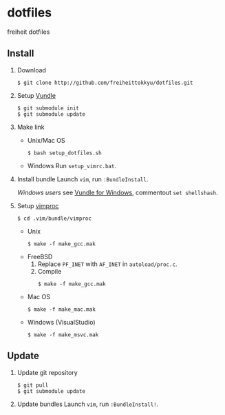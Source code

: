 # dotfiles
freiheit dotfiles

## Install
1. Download
    ```
    $ git clone http://github.com/freiheittokkyu/dotfiles.git
    ```

2. Setup [Vundle]
    ```
    $ git submodule init
    $ git submodule update
    ```

3. Make link
    - Unix/Mac OS
        ```
        $ bash setup_dotfiles.sh
        ```

    - Windows
        Run `setup_vimrc.bat`.

4. Install bundle
    Launch `vim`,  run `:BundleInstall`.

    *Windows users* see [Vundle for Windows], commentout `set shellshash`.

5. Setup [vimproc]
    ```
    $ cd .vim/bundle/vimproc
    ```
    - Unix
        ```
        $ make -f make_gcc.mak
        ```
    - FreeBSD
        1. Replace `PF_INET` with `AF_INET` in `autoload/proc.c`.
        2. Compile
            ```
            $ make -f make_gcc.mak
            ```
    - Mac OS
        ```
        $ make -f make_mac.mak
        ```
    - Windows (VisualStudio)
        ```
        $ make -f make_msvc.mak
        ```

## Update
1. Update git repository
    ```
    $ git pull
    $ git submodule update
    ```

2. Update bundles
    Launch `vim`, run `:BundleInstall!`.

[Vundle]:http://github.com/gmarik/vundle
[Vundle for Windows]:https://github.com/gmarik/vundle/wiki/Vundle-for-Windows
[vimproc]:http://github.com/Shougo/vimproc

